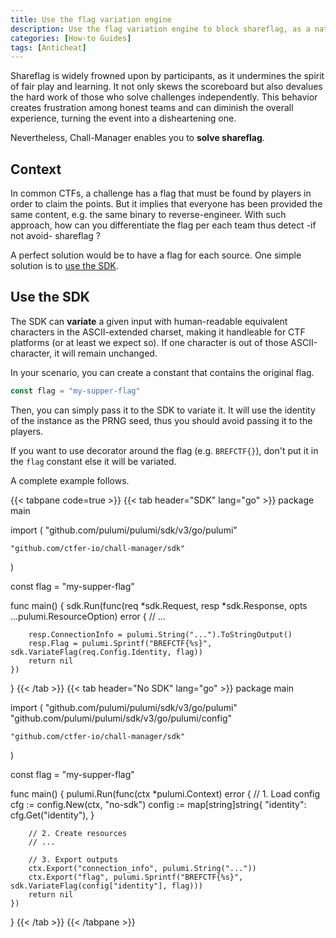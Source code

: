 ```yaml
---
title: Use the flag variation engine
description: Use the flag variation engine to block shareflag, as a native feature of the Chall-Manager SDK.
categories: [How-to Guides]
tags: [Anticheat]
---
```


Shareflag is widely frowned upon by participants, as it undermines the spirit of fair play and learning.
It not only skews the scoreboard but also devalues the hard work of those who solve challenges independently. This behavior creates frustration among honest teams and can diminish the overall experience, turning the event into a disheartening one.

Nevertheless, Chall-Manager enables you to **solve shareflag**.

## Context

In common CTFs, a challenge has a flag that must be found by players in order to claim the points. But it implies that everyone has been provided the same content, e.g. the same binary to reverse-engineer.
With such approach, how can you differentiate the flag per each team thus detect -if not avoid- shareflag ?

A perfect solution would be to have a flag for each source. One simple solution is to [use the SDK](#use-the-sdk).

## Use the SDK

The SDK can **variate** a given input with human-readable equivalent characters in the ASCII-extended charset, making it handleable for CTF platforms (or at least we expect so). If one character is out of those ASCII-character, it will remain unchanged.

In your scenario, you can create a constant that contains the original flag.

```go
const flag = "my-supper-flag"
```

Then, you can simply pass it to the SDK to variate it. It will use the identity of the instance as the PRNG seed, thus you should avoid passing it to the players.

If you want to use decorator around the flag (e.g. `BREFCTF{}`), don't put it in the `flag` constant else it will be variated.

A complete example follows.

{{< tabpane code=true >}}
{{< tab header="SDK" lang="go" >}}
package main

import (
	"github.com/pulumi/pulumi/sdk/v3/go/pulumi"

	"github.com/ctfer-io/chall-manager/sdk"
)

const flag = "my-supper-flag"

func main() {
	sdk.Run(func(req *sdk.Request, resp *sdk.Response, opts ...pulumi.ResourceOption) error {
		// ...

		resp.ConnectionInfo = pulumi.String("...").ToStringOutput()
		resp.Flag = pulumi.Sprintf("BREFCTF{%s}", sdk.VariateFlag(req.Config.Identity, flag))
		return nil
	})
}
{{< /tab >}}
{{< tab header="No SDK" lang="go" >}}
package main

import (
	"github.com/pulumi/pulumi/sdk/v3/go/pulumi"
	"github.com/pulumi/pulumi/sdk/v3/go/pulumi/config"

    "github.com/ctfer-io/chall-manager/sdk"
)

const flag = "my-supper-flag"

func main() {
	pulumi.Run(func(ctx *pulumi.Context) error {
		// 1. Load config
		cfg := config.New(ctx, "no-sdk")
		config := map[string]string{
			"identity": cfg.Get("identity"),
		}

		// 2. Create resources
		// ...

		// 3. Export outputs
		ctx.Export("connection_info", pulumi.String("..."))
        ctx.Export("flag", pulumi.Sprintf("BREFCTF{%s}", sdk.VariateFlag(config["identity"], flag)))
		return nil
	})
}
{{< /tab >}}
{{< /tabpane >}}

